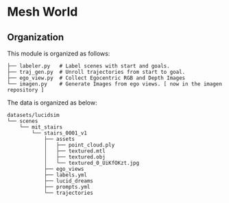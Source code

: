 # Mesh World

## Organization

This module is organized as follows:

```
├── labeler.py   # Label scenes with start and goals.
├── traj_gen.py  # Unroll trajectories from start to goal.
├── ego_view.py  # Collect Egocentric RGB and Depth Images
└── imagen.py    # Generate Images from ego views. [ now in the imagen repository ]
```

The data is organized as below:

```
datasets/lucidsim
└── scenes
    └── mit_stairs
        └── stairs_0001_v1
            ├── assets
            │   ├── point_cloud.ply
            │   ├── textured.mtl
            │   ├── textured.obj
            │   └── textured_0_UiKfOKzt.jpg
            ├── ego_views
            ├── labels.yml
            ├── lucid_dreams
            ├── prompts.yml
            └── trajectories
```

~~~~

~~~~
